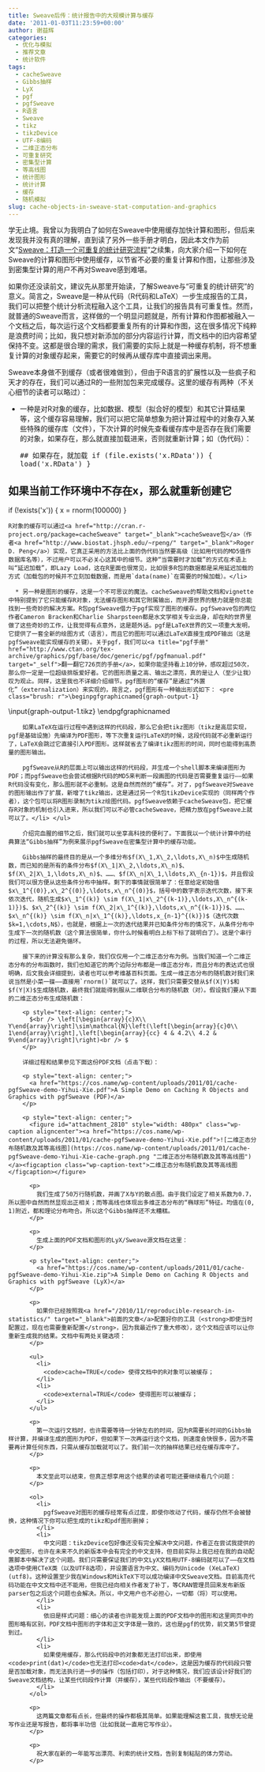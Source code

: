```yaml
---
title: Sweave后传：统计报告中的大规模计算与缓存
date: '2011-01-03T11:23:59+00:00'
author: 谢益辉
categories:
  - 优化与模拟
  - 推荐文章
  - 统计软件
tags:
  - cacheSweave
  - Gibbs抽样
  - LyX
  - pgf
  - pgfSweave
  - R语言
  - Sweave
  - tikz
  - tikzDevice
  - UTF-8编码
  - 二维正态分布
  - 可重复研究
  - 密集型计算
  - 等高线图
  - 统计图形
  - 统计计算
  - 缓存
  - 随机模拟
slug: cache-objects-in-sweave-stat-computation-and-graphics
---
```


学无止境。我曾以为我明白了如何在Sweave中使用缓存加快计算和图形，但后来发现我并没有真的理解，直到读了另外一些手册才明白，因此本文作为前文“<a href="/2010/11/reproducible-research-in-statistics/" target="_blank">Sweave：打造一个可重复的统计研究流程</a>”之续集，向大家介绍一下如何在Sweave的计算和图形中使用缓存，以节省不必要的重复计算和作图，让那些涉及到密集型计算的用户不再对Sweave感到难堪。

如果你还没读前文，建议先从那里开始读，了解Sweave与“可重复的统计研究”的意义。简言之，Sweave是一种从代码（R代码和LaTeX）一步生成报告的工具，我们可以把整个统计分析流程融入这个工具，让我们的报告具有可重复性。然而，就普通的Sweave而言，这样做的一个明显问题就是，所有计算和作图都被融入一个文档之后，每次运行这个文档都要重复所有的计算和作图，这在很多情况下纯粹是浪费时间；比如，我只想对新添加的部分内容运行计算，而文档中的旧内容希望保持不变。这都是很合理的需求，我们需要的实际上就是一种缓存机制，将不想重复计算的对象缓存起来，需要它的时候再从缓存库中直接调出来用。

Sweave本身做不到缓存（或者很难做到），但由于R语言的扩展性以及一些疯子和天才的存在，我们可以通过R的一些附加包来完成缓存。这里的缓存有两种（不关心细节的读者可以略过）：

  * 一种是对R对象的缓存，比如数据、模型（拟合好的模型）和其它计算结果等，这个缓存容易理解，我们可以把它简单想象为把计算过程中的对象存入某些特殊的缓存库（文件），下次计算的时候先查看缓存库中是否存在我们需要的对象，如果存在，那么就直接加载进来，否则就重新计算；如（伪代码）： <pre class="brush: r">## 如果存在，就加载
if (file.exists('x.RData')) {
    load('x.RData')
}
## 如果当前工作环境中不存在x，那么就重新创建它
if (!exists('x')) {
    x = rnorm(100000)
}</pre>
    
    R对象的缓存可以通过<a href="http://cran.r-project.org/package=cacheSweave" target="_blank">cacheSweave包</a>（作者<a href="http://www.biostat.jhsph.edu/~rpeng/" target="_blank">Roger D. Peng</a>）实现，它真正采用的方法比上面的伪代码当然要高级（比如用代码的MD5值作数据库名等），不过用户可以不必关心这其中的细节。这种“当需要时才加载”的方式在术语上叫“延迟加载”，即Lazy Load，这在R里面也很常见，比如很多R包的数据都是采用延迟加载的方式（加载包的时候并不立刻加载数据，而是用`data(name)`在需要的时候加载）。</li> 
    
      * 另一种是图形的缓存，这是一个不可思议的魔法。cacheSweave的帮助文档和vignette中特别提到了它只能缓存R对象，无法缓存图形和其它附属输出，而开源世界的魅力就是你总能找到一些奇妙的解决方案。R包pgfSweave借力于pgf实现了图形的缓存。pgfSweave包的两位作者Cameron Bracken和Charlie Sharpsteen都是水文学相关专业出身，却在R的世界里做了这些奇妙的工作，让我觉得有点意外，这是题外话。pgf是LaTeX世界的又一项重大发明，它提供了一套全新的绘图方式（语言），而且它的图形可以通过LaTeX直接生成PDF输出（这是pgfSweave能实现缓存的关键）。关于pgf，我们可以<a title="pgf手册" href="http://www.ctan.org/tex-archive/graphics/pgf/base/doc/generic/pgf/pgfmanual.pdf" target="_self">翻一翻它726页的手册</a>，如果你能坚持看上10分钟，感叹超过50次，那么你一定是一位超级排版爱好者。它的图形质量之高、输出之漂亮，真的是让人（至少让我）叹为观止。同样，这里我也不详细介绍细节。pgf图形的“缓存”是通过“外置化”（externalization）来实现的，简言之，pgf图形有一种输出形式如下： <pre class="brush: r">\beginpgfgraphicnamed{graph-output-1}
\input{graph-output-1.tikz}
\endpgfgraphicnamed
</pre>
        
        如果LaTeX在运行过程中遇到这样的代码段，那么它会把tikz图形（tikz是高层实现，pgf是基础设施）先编译为PDF图形，等下次重复运行LaTeX的时候，这段代码就不必重新运行了，LaTeX会跳过它直接引入PDF图形。这样就省去了编译tikz图形的时间，同时也能得到高质量的图形输出。
        
        pgfSweave从R的层面上可以输出这样的代码段，并生成一个shell脚本来编译图形为PDF；而pgfSweave也会尝试根据R代码的MD5来判断一段画图的代码是否需要重复运行——如果R代码没有变化，那么图形就不必重制。这是自然而然的“缓存”。对了，pgfSweave对Sweave的图形输出作了扩展，新增了tikz输出，这是通过另一个R包tikzDevice实现的（同样两个作者），这个包可以将R图形录制为tikz绘图代码。pgfSweave依赖于cacheSweave包，把它缓存R对象的机制也引入进来，所以我们可以不必管cacheSweave，把精力放在pgfSweave上就可以了。</li> </ul> 
        
        介绍完血腥的细节之后，我们就可以坐享高科技的便利了。下面我以一个统计计算中的经典算法“Gibbs抽样”为例来展示pgfSweave在密集型计算中的缓存功能。
        
        Gibbs抽样的最终目的是从一个多维分布$f(X\_1,X\_2,\ldots,X\_n)$中生成随机数，而已知的是所有的条件分布$f(X\_1|X\_2,\ldots,X\_n)$、$f(X\_2|X\_1,\ldots,X\_n)$、……、$f(X\_n|X\_1,\ldots,X\_{n-1})$，并且假设我们可以很方便从这些条件分布中抽样。剩下的事情就很简单了：任意给定初始值$x\_1^{(0)},x\_2^{(0)},\ldots,x\_n^{(0)}$，括号中的数字表示迭代次数，接下来依次迭代，随机生成$x\_1^{(k)} \sim f(X\_1|x\_2^{(k-1)},\ldots,X\_n^{(k-1)})$、$x\_2^{(k)} \sim f(X\_2|x\_1^{(k)},\ldots,x\_n^{(k-1)})$、……、$x\_n^{(k)} \sim f(X\_n|x\_1^{(k)},\ldots,x_{n-1}^{(k)})$（迭代次数$k=1,\cdots,N$），也就是，根据上一次的迭代结果并已知条件分布的情况下，从条件分布中生成下一次的随机数（这个算法很简单，你什么时候看明白上标下标了就明白了）。这是个串行的过程，所以无法避免循环。
        
        接下来的计算没有那么复杂，我们仅仅用一个二维正态分布为例。当我们知道一个二维正态分布的分布函数时，我们也知道它的两个边际分布都是一维正态分布，而且分布的表达式也很明确，后文我会详细提到，读者也可以参考维基百科页面。生成一维正态分布的随机数对我们来说当然是小菜一碟——直接用`rnorm()`就可以了。这样，我们只需要交替从$f(X|Y)$和$f(Y|X)$生成随机数，最终我们就能得到服从二维联合分布的随机数（对）。假设我们要从下面的二维正态分布生成随机数：
        
        <p style="text-align: center;">
          $<br /> \left[\begin{array}{c}X\\ Y\end{array}\right]\sim\mathcal{N}\left(\left[\begin{array}{c}0\\ 1\end{array}\right],\left[\begin{array}{cc} 4 & 4.2\\ 4.2 & 9\end{array}\right]\right)<br /> $
        </p>
        
        详细过程和结果参见下面这份PDF文档（点击下载）：
        
        <p style="text-align: center;">
          <a href="https://cos.name/wp-content/uploads/2011/01/cache-pgfSweave-demo-Yihui-Xie.pdf">A Simple Demo on Caching R Objects and Graphics with pgfSweave (PDF)</a>
        </p>
        
        <p style="text-align: center;">
          <figure id="attachment_2810" style="width: 480px" class="wp-caption aligncenter"><a href="https://cos.name/wp-content/uploads/2011/01/cache-pgfSweave-demo-Yihui-Xie.pdf">![二维正态分布随机数及其等高线图](https://cos.name/wp-content/uploads/2011/01/cache-pgfSweave-demo-Yihui-Xie-cache-graph.png "二维正态分布随机数及其等高线图")</a><figcaption class="wp-caption-text">二维正态分布随机数及其等高线图</figcaption></figure> 
          
          <p>
            我们生成了50万行随机数，并画了X与Y的散点图。由于我们设定了相关系数为0.7，所以图中自然而然显现出正相关；而等高线也体现出多维正态分布的“椭球形”特征。均值在(0, 1)附近，都和理论分布吻合。所以这个Gibbs抽样还不太糟糕。
          </p>
          
          <p>
            生成上面的PDF文档和图形的LyX/Sweave源文档在这里：
          </p>
          
          <p style="text-align: center;">
            <a href="https://cos.name/wp-content/uploads/2011/01/cache-pgfSweave-demo-Yihui-Xie.zip">A Simple Demo on Caching R Objects and Graphics with pgfSweave (LyX)</a>
          </p>
          
          <p>
            如果你已经按照我<a href="/2010/11/reproducible-research-in-statistics/" target="_blank">前面的文章</a>配置好你的工具（<strong>即使当时配置过，现在也需要重新配置</strong>，因为我最近作了重大修改），这个文档应该可以让你重新生成我的结果。文档中有两处关键选项：
          </p>
          
          <ul>
            <li>
              <code>cache=TRUE</code> 使得文档中的R对象可以被缓存；
            </li>
            <li>
              <code>external=TRUE</code> 使得图形可以被缓存；
            </li>
          </ul>
          
          <p>
            第一次运行文档时，也许需要等待一分钟左右的时间，因为R需要长时间的Gibbs抽样计算，并编译生成的图形为PDF，但如果下一次再运行这个文档，则速度会快很多，因为不需要再计算任何东西，只需从缓存加载就可以了。我们前一次的抽样结果已经在缓存库中了。
          </p>
          
          <p>
            本文至此可以结束，但真正想享用这个结果的读者可能还要继续看几个问题：
          </p>
          
          <ol>
            <li>
              pgfSweave对图形的缓存经常有点过度，即使你改动了代码，缓存仍然不会被替换，这种情况下你可以把生成的tikz和pdf图形删掉；
            </li>
            <li>
              中文问题：tikzDevice包好像还没有完全解决中文问题，作者正在尝试我提供的中文图形，也许在未来不久的新版本中会有完全的中文支持，但目前实际上我已经在我的自动配置脚本中解决了这个问题。我们只需要保证我们的中文LyX文档用UTF-8编码就可以了——在文档选项中使用CTeX类（以及UTF8选项），并设置语言为中文、编码为Unicode (XeLaTeX) (utf8)。这种设置至少我在Windows和MikTeX下可以成功编译中文Sweave文档。目前高亮代码功能在中文文档中还不能用，但我已经向相关作者发了补丁，等CRAN管理员回来发布新版parser包之后这个问题也会解决。所以，中文用户也不必担心，一切都（将）可以使用。
            </li>
            <li>
              依旧是样式问题：细心的读者也许能发现上面的PDF文档中的图形和这里网页中的图形略有区别，PDF文档中图形的字体和正文字体是一致的，这也是pgf的优势，前文第5节曾提到过。
            </li>
            <li>
              如果使用缓存，那么代码段中的对象都无法打印出来，即使用<code>print(dat)</code>也无法打印<code>dat</code>，这是因为缓存的代码段只管是否加载对象，而无法执行进一步的操作（包括打印），对于这种情况，我们应该设计好我们的Sweave文档结构，让某些代码段作计算（并缓存），某些代码段作输出（不要缓存）。
            </li>
          </ol>
          
          <p>
            这两篇文章都有点长，但最终的操作都极其简单。如果能理解这套工具，我想无论是写作业还是写报告，都将事半功倍（比如我就一直用它写作业）。
          </p>
          
          <p>
            祝大家在新的一年能写出漂亮、利索的统计文档，告别复制粘贴的体力劳动。
          </p>
